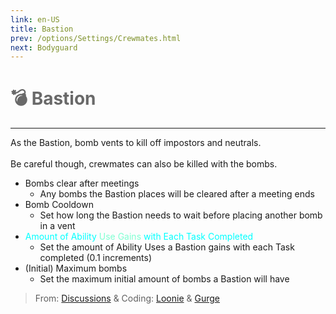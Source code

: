 ```yaml
---
link: en-US
title: Bastion
prev: /options/Settings/Crewmates.html
next: Bodyguard
---
```


# <font color="#696969">💣 <b>Bastion</b></font> <Badge text="Killing" type="tip" vertical="middle"/>
---

As the Bastion, bomb vents to kill off impostors and neutrals.<br><br>
Be careful though, crewmates can also be killed with the bombs.

* Bombs clear after meetings
  * Any bombs the Bastion places will be cleared after a meeting ends
* Bomb Cooldown
  * Set how long the Bastion needs to wait before placing another bomb in a vent
* <font color=#00ffff>Amount of Ability</font> <font color=#7fffd2>Use Gains</font> <font color=#00ffff>with Each Task Completed</font>
  * Set the amount of Ability Uses a Bastion gains with each Task completed (0.1 increments)
* (Initial) Maximum bombs
  *  Set the maximum initial amount of bombs a Bastion will have

> From: [Discussions](#) & Coding: [Loonie](#) & [Gurge](#)